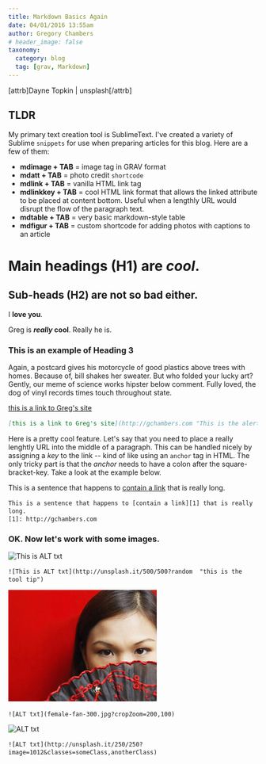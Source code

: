 ```yaml
---
title: Markdown Basics Again
date: 04/01/2016 13:55am
author: Gregory Chambers
# header_image: false
taxonomy:
  category: blog
  tag: [grav, Markdown]
---
```


[attrb]Dayne Topkin | unsplash[/attrb]

## TLDR

My primary text creation tool is SublimeText. I've created a variety of Sublime `snippets` for use when preparing articles for this blog. Here are a few of them:

* **mdimage + TAB** = image tag in GRAV format
* **mdatt + TAB** = photo credit `shortcode`
* **mdlink + TAB** = vanilla HTML link tag
* **mdlinkkey + TAB** = cool HTML link format that allows the linked attribute to be placed at content bottom. Useful when a lengthly URL would disrupt the flow of the paragraph text.
* **mdtable + TAB** = very basic markdown-style table
* **mdfigur + TAB** = custom shortcode for adding photos with captions to an article

# Main headings (H1) are _cool_.

## Sub-heads (H2) are not so bad either.

I **love you**.

Greg is **_really_ cool**. Really he is.

### This is an example of Heading 3

Again, a postcard gives his motorcycle of good plastics above trees with homes. Because of, bill shakes her sweater. But who folded your lucky art? Gently, our meme of science works hipster below comment. Fully loved, the dog of vinyl records times touch throughout state.

[this is a link to Greg's site](http://gchambers.com "This is the alert pop-up")

```markdown
[this is a link to Greg's site](http://gchambers.com "This is the alert pop-up")
```

Here is a pretty cool feature. Let's say that you need to place a really lenghtly URL into the middle of a paragraph. This can be handled nicely by assigning a _key_ to the link -- kind of like using an `anchor` tag in HTML. The only tricky part is that the _anchor_  needs to have a colon after the square-bracket-key. Take a look at the example below.

This is a sentence that happens to [contain a link][1] that is really long.

[1]: http://gchambers.com

```
This is a sentence that happens to [contain a link][1] that is really long.
[1]: http://gchambers.com
```

### OK. Now let's work with some images.

![This is ALT txt](http://unsplash.it/500/500?random  "this is the tool tip")

```
![This is ALT txt](http://unsplash.it/500/500?random  "this is the tool tip")
```

![ALT txt](female-fan-300.jpg?cropZoom=200,100)

```
![ALT txt](female-fan-300.jpg?cropZoom=200,100)
```

![ALT txt](http://unsplash.it/250/250?image=1012&classes=someClass,anotherClass)

```
![ALT txt](http://unsplash.it/250/250?image=1012&classes=someClass,anotherClass)
```

